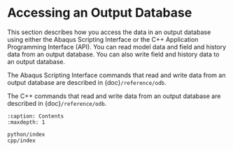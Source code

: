 # Accessing an Output Database

This section describes how you access the data in an output database using either the Abaqus Scripting Interface or the C++ Application Programming Interface (API). You can read model data and field and history data from an output database. You can also write field and history data to an output database.

The Abaqus Scripting Interface commands that read and write data from an output database are described in {doc}`/reference/odb`.

The C++ commands that read and write data from an output database are described in {doc}`/reference/odb`.

```{toctree}
:caption: Contents
:maxdepth: 1

python/index
cpp/index
```
